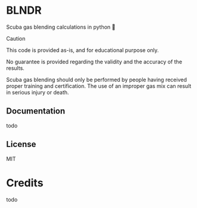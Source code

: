 # BLNDR

Scuba gas blending calculations in python 🐍

> [!CAUTION]
> This code is provided as-is, and for educational purpose only.
>
> No guarantee is provided regarding the validity and the accuracy of the results.
>
> Scuba gas blending should only be performed by people having received proper training and certification. The use of an improper gas mix can result in serious injury or death.

## Documentation

todo

## License

MIT

# Credits

todo

